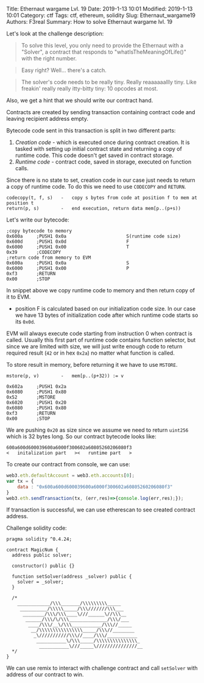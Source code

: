 Title: Ethernaut wargame Lvl. 19
Date: 2019-1-13 10:01
Modified: 2019-1-13 10:01
Category: ctf
Tags: ctf, ethereum, solidity
Slug: Ethernaut_wargame19
Authors: F3real
Summary: How to solve Ethernaut wargame lvl. 19

Let's look at the challenge description:
>To solve this level, you only need to provide the Ethernaut with a "Solver", a contract that responds to "whatIsTheMeaningOfLife()" with the right number.

>Easy right? Well... there's a catch.

>The solver's code needs to be really tiny. Really reaaaaaallly tiny. Like freakin' really really itty-bitty tiny: 10 opcodes at most.

Also, we get a hint that we should write our contract hand.

Contracts are created by sending transaction containing contract code and leaving recipient address empty.

Bytecode code sent in this transaction is split in two different parts:

1. *Creation code* - which is executed once during contract creation. It is tasked with setting up initial contract state and returning a copy of runtime code. This code doesn't get saved in contract storage.
2. *Runtime code* - contract code, saved in storage, executed on function calls.

Since there is no state to set, creation code in our case just needs to return a copy of runtime code. To do this we need to use `CODECOPY` and `RETURN`.

    codecopy(t, f, s) 	- 	copy s bytes from code at position f to mem at position t
    return(p, s) 	    - 	end execution, return data mem[p..(p+s))

Let's write our bytecode:

~~~text
;copy bytecode to memory
0x600a     ;PUSH1 0x0a                      S(runtime code size)
0x600d     ;PUSH1 0x0d                      F
0x6000     ;PUSH1 0x00                      T
0x39       ;CODECOPY
;return code from memory to EVM
0x600a     ;PUSH1 0x0a                      S
0x6000     ;PUSH1 0x00                      P
0xf3       ;RETURN
0x00       ;STOP
~~~

In snippet above we copy runtime code to memory and then return copy of it to EVM.

* position F is calculated based on our initialization code size. In our case we have 13 bytes of initialization code after which runtime code starts so its `0x0d`.

EVM will always execute code starting from instruction 0 when contract is called. Usually this first part of runtime code contains function selector, but since we are limited with size, we will just write enough code to return required result (`42` or in hex `0x2a`) no matter what function is called.

To store result in memory, before returning it we have to use `MSTORE`.

    mstore(p, v) 	    - 	mem[p..(p+32)) := v

~~~text
0x602a     ;PUSH1 0x2a
0x6080     ;PUSH1 0x80
0x52       ;MSTORE
0x6020     ;PUSH1 0x20
0x6080     ;PUSH1 0x80
0xf3       ;RETURN
0x00       ;STOP
~~~

We are pushing `0x20` as size since we assume we need to return `uint256` which is 32 bytes long.
So our contract bytecode looks like:
~~~
600a600d600039600a6000f300602a60805260206080f3
<   initalization part   ><   runtime part   >
~~~

To create our contract from console, we can use:

~~~javascript
web3.eth.defaultAccount = web3.eth.accounts[0];
var tx = {
    data : "0x600a600d600039600a6000f300602a60805260206080f3"
}
web3.eth.sendTransaction(tx, (err,res)=>{console.log(err,res);});
~~~

If transaction is successful, we can use etherescan to see created contract address.

Challenge solidity code:
~~~solidity
pragma solidity ^0.4.24;

contract MagicNum {
  address public solver;

  constructor() public {}

  function setSolver(address _solver) public {
    solver = _solver;
  }

  /*
    ____________/\\\_______/\\\\\\\\\_____        
     __________/\\\\\_____/\\\///////\\\___       
      ________/\\\/\\\____\///______\//\\\__      
       ______/\\\/\/\\\______________/\\\/___     
        ____/\\\/__\/\\\___________/\\\//_____    
         __/\\\\\\\\\\\\\\\\_____/\\\//________   
          _\///////////\\\//____/\\\/___________  
           ___________\/\\\_____/\\\\\\\\\\\\\\\_ 
            ___________\///_____\///////////////__
  */
}
~~~

We can use remix to interact with challenge contract and call `setSolver` with address of our contract to win.